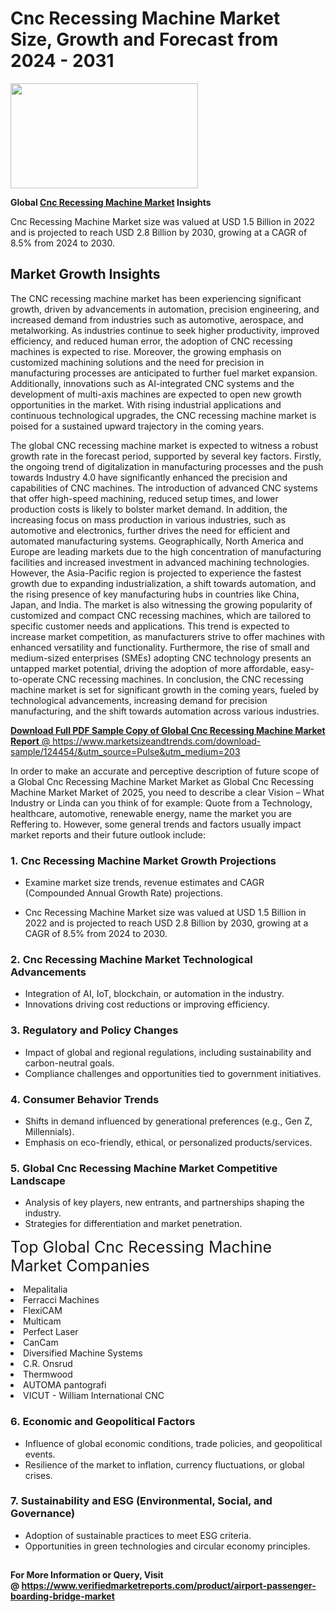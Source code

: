 <H1>Cnc Recessing Machine Market Size, Growth and Forecast from 2024 - 2031</H1><img class="aligncenter size-medium wp-image-584254" src="https://thirdeyenews.in/wp-content/uploads/2024/09/Global-Market-Research-300x168.jpeg" alt="" width="300" height="168" /><p><strong>Global&nbsp;<a href="https://www.marketsizeandtrends.com/download-sample/124454/&amp;utm_source=Pulse&amp;utm_medium=203">Cnc Recessing Machine Market</a> Insights</strong></p><p>Cnc Recessing Machine Market size was valued at USD 1.5 Billion in 2022 and is projected to reach USD 2.8 Billion by 2030, growing at a CAGR of 8.5% from 2024 to 2030.</p><p><h2>Market Growth Insights</h2> The CNC recessing machine market has been experiencing significant growth, driven by advancements in automation, precision engineering, and increased demand from industries such as automotive, aerospace, and metalworking. As industries continue to seek higher productivity, improved efficiency, and reduced human error, the adoption of CNC recessing machines is expected to rise. Moreover, the growing emphasis on customized machining solutions and the need for precision in manufacturing processes are anticipated to further fuel market expansion. Additionally, innovations such as AI-integrated CNC systems and the development of multi-axis machines are expected to open new growth opportunities in the market. With rising industrial applications and continuous technological upgrades, the CNC recessing machine market is poised for a sustained upward trajectory in the coming years. <a href="#" class="download-sample"></a> <p>The global CNC recessing machine market is expected to witness a robust growth rate in the forecast period, supported by several key factors. Firstly, the ongoing trend of digitalization in manufacturing processes and the push towards Industry 4.0 have significantly enhanced the precision and capabilities of CNC machines. The introduction of advanced CNC systems that offer high-speed machining, reduced setup times, and lower production costs is likely to bolster market demand. In addition, the increasing focus on mass production in various industries, such as automotive and electronics, further drives the need for efficient and automated manufacturing systems. Geographically, North America and Europe are leading markets due to the high concentration of manufacturing facilities and increased investment in advanced machining technologies. However, the Asia-Pacific region is projected to experience the fastest growth due to expanding industrialization, a shift towards automation, and the rising presence of key manufacturing hubs in countries like China, Japan, and India. The market is also witnessing the growing popularity of customized and compact CNC recessing machines, which are tailored to specific customer needs and applications. This trend is expected to increase market competition, as manufacturers strive to offer machines with enhanced versatility and functionality. Furthermore, the rise of small and medium-sized enterprises (SMEs) adopting CNC technology presents an untapped market potential, driving the adoption of more affordable, easy-to-operate CNC recessing machines. In conclusion, the CNC recessing machine market is set for significant growth in the coming years, fueled by technological advancements, increasing demand for precision manufacturing, and the shift towards automation across various industries. <a href="#" class="get-more"></p><p><span class=""><strong>Download Full PDF Sample Copy of Global Cnc Recessing Machine Market Report</strong> @ <a href="https://www.marketsizeandtrends.com/download-sample/124454/&amp;utm_source=Pulse&amp;utm_medium=203" target="_blank">https://www.marketsizeandtrends.com/download-sample/124454/&amp;utm_source=Pulse&amp;utm_medium=203</a></span></p><p>In order to make an accurate and perceptive description of future scope of a Global&nbsp;Cnc Recessing Machine Market Market as Global&nbsp;Cnc Recessing Machine Market Market of 2025, you need to describe a clear Vision &ndash; What Industry or Linda can you think of for example: Quote from a Technology, healthcare, automotive, renewable energy, name the market you are Reffering to. However, some general trends and factors usually impact market reports and their future outlook include:</p><h3>1.&nbsp;<strong>Cnc Recessing Machine Market Growth Projections</strong></h3><ul><li>Examine market size trends, revenue estimates and CAGR (Compounded Annual Growth Rate) projections.</li><li><p>Cnc Recessing Machine Market size was valued at USD 1.5 Billion in 2022 and is projected to reach USD 2.8 Billion by 2030, growing at a CAGR of 8.5% from 2024 to 2030.</p></li></ul><h3>2.&nbsp;<strong>Cnc Recessing Machine Market Technological Advancements</strong></h3><ul><li>Integration of AI, IoT, blockchain, or automation in the industry.</li><li>Innovations driving cost reductions or improving efficiency.</li></ul><h3>3.&nbsp;<strong>Regulatory and Policy Changes</strong></h3><ul><li>Impact of global and regional regulations, including sustainability and carbon-neutral goals.</li><li>Compliance challenges and opportunities tied to government initiatives.</li></ul><h3>4.&nbsp;<strong>Consumer Behavior Trends</strong></h3><ul><li>Shifts in demand influenced by generational preferences (e.g., Gen Z, Millennials).</li><li>Emphasis on eco-friendly, ethical, or personalized products/services.</li></ul><h3>5.&nbsp;<strong>Global Cnc Recessing Machine Market Competitive Landscape</strong></h3><ul><li>Analysis of key players, new entrants, and partnerships shaping the industry.</li><li>Strategies for differentiation and market penetration.</li></ul><p data-pm-slice="1 1 []"><span style="color: inherit; font-family: inherit; font-size: 25px;">Top Global Cnc Recessing Machine Market Companies</span></p><div class="" data-test-id=""><p><li>Mepalitalia</li><li> Ferracci Machines</li><li> FlexiCAM</li><li> Multicam</li><li> Perfect Laser</li><li> CanCam</li><li> Diversified Machine Systems</li><li> C.R. Onsrud</li><li> Thermwood</li><li> AUTOMA pantografi</li><li> VICUT - William International CNC</li></p></div><h3>6.&nbsp;<strong>Economic and Geopolitical Factors</strong></h3><ul><li>Influence of global economic conditions, trade policies, and geopolitical events.</li><li>Resilience of the market to inflation, currency fluctuations, or global crises.</li></ul><h3>7.&nbsp;<strong>Sustainability and ESG (Environmental, Social, and Governance)</strong></h3><ul><li>Adoption of sustainable practices to meet ESG criteria.</li><li>Opportunities in green technologies and circular economy principles.</li></ul><h2><strong style="font-size: 14px;">For More Information or Query, Visit @&nbsp;</strong><a style="background-color: #ffffff; font-size: 14px;" href="https://www.marketsizeandtrends.com/report/cnc-recessing-machine-market/" target="_blank">https://www.verifiedmarketreports.com/product/airport-passenger-boarding-bridge-market</a></h2>
